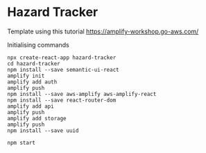 # Hazard Tracker

Template using this tutorial 
https://amplify-workshop.go-aws.com/

Initialising commands
```
npx create-react-app hazard-tracker
cd hazard-tracker
npm install --save semantic-ui-react
amplify init
amplify add auth
amplify push
npm install --save aws-amplify aws-amplify-react
npm install --save react-router-dom
amplify add api
amplify push
amplify add storage
amplify push
npm install --save uuid
```

`npm start`
